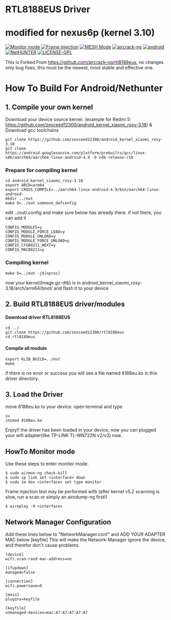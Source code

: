 # RTL8188EUS Driver
# modified for nexus6p (kernel 3.10)
[![Monitor mode](https://img.shields.io/badge/monitor%20mode-supported-brightgreen.svg)](#) [![Frame injection](https://img.shields.io/badge/frame%20injection-supported-brightgreen)](#) [![MESH Mode](https://img.shields.io/badge/mesh%20mode-supported-brightgreen.svg)](#) [![aircrack-ng](https://img.shields.io/badge/aircrack--ng-supported-blue.svg)](#) [![android](https://img.shields.io/badge/android-supported-blue.svg)](#) [![NetHUNTER](https://img.shields.io/badge/NetHUNTER-supported-red.svg)](#) [![LICENSE-GPL](https://img.shields.io/badge/license-GPL--v3.0-orange)](https://github.com/zexceed12300/rtl8188eus/blob/master/LICENSE)

This is Forked From https://github.com/aircrack-ng/rtl8188eus, no changes only bug fixes, this must be the newest, most stable and effective one.

# How To Build For Android/Nethunter
## 1. Compile your own kernel
Download your device source kernel. (example for Redmi 5: https://github.com/zexceed12300/android_kernel_xiaomi_rosy-3.18) & Download gcc toolchains
```
git clone https://github.com/zexceed12300/android_kernel_xiaomi_rosy-3.18
git clone https://android.googlesource.com/platform/prebuilts/gcc/linux-x86/aarch64/aarch64-linux-android-4.9 -b ndk-release-r16
```
### Prepare for compiling kernel
```
cd android_kernel_xiaomi_rosy-3.18
export ARCH=arm64
export CROSS_COMPILE=../aarch64-linux-android-4.9/bin/aarch64-linux-android-
mkdir ../out
make O=../out someone_defconfig
```
edit ../out/.config and make sure below has already there. if not there, you can add it
```
CONFIG_MODULES=y
CONFIG_MODULE_FORCE_LOAD=y
CONFIG_MODULE_UNLOAD=y
CONFIG_MODULE_FORCE_UNLOAD=y
CONFIG_CFG80211_WEXT=y
CONFIG_MAC80211=y
```
### Compiling kernel
```
make O=../out -j$(nproc)
```
now your kernel(Image.gz-dtb) is in android_kernel_xiaomi_rosy-3.18/arch/arm64/boot/ and flash it to your device
## 2. Build RTL8188EUS driver/modules
#### Download driver RTL8188EUS
```
cd ../
git clone https://github.com/zexceed12300/rtl8188eus
cd rtl8188eus
```
#### Compile all module 
```
export KLIB_BUILD=../out
make
```
if there is no error or success you will see a file named 8188eu.ko in this driver directory. 
## 3. Load the Driver
move 8188eu.ko to your device. open terminal and type
```
su
insmod 8188eu.ko
```
Enjoy!! the driver has been loaded in your device, now you can plugged your wifi adapter(like TP-LINK TL-WN722N v2/v3) now.
## HowTo Monitor mode
Use these steps to enter monitor mode.
```
$ sudo airmon-ng check-kill
$ sudo ip link set <interface> down
$ sudo iw dev <interface> set type monitor
```
Frame injection test may be performed with
(after kernel v5.2 scanning is slow, run a scan or simply an airodump-ng first!)
```
$ aireplay -9 <interface>
```
## Network Manager Configuration
Add these lines below to "NetworkManager.conf" and ADD YOUR ADAPTER MAC below [keyfile] This will make the Network-Manager ignore the device, and therefor don't cause problems.
```
[device]
wifi.scan-rand-mac-address=no

[ifupdown]
managed=false

[connection]
wifi.powersave=0

[main]
plugins=keyfile

[keyfile]
unmanaged-devices=mac:A7:A7:A7:A7:A7
```
